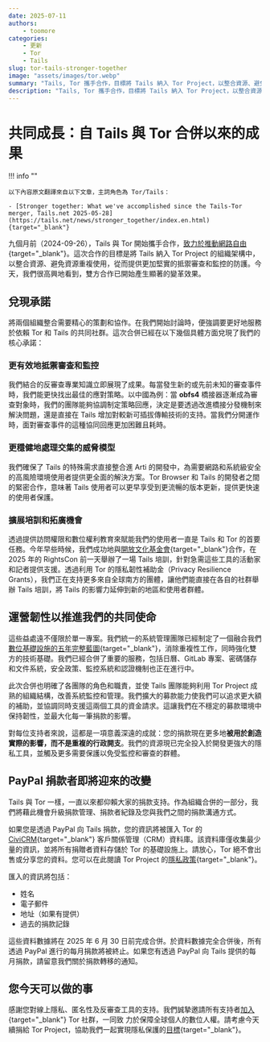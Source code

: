 ```yaml
---
date: 2025-07-11
authors:
    - toomore
categories:
    - 更新
    - Tor
    - Tails
slug: tor-tails-stronger-together
image: "assets/images/tor.webp"
summary: "Tails, Tor 攜手合作，目標將 Tails 納入 Tor Project，以整合資源、避免資源重複使用"
description: "Tails, Tor 攜手合作，目標將 Tails 納入 Tor Project，以整合資源、避免資源重複使用"
---
```


# 共同成長：自 Tails 與 Tor 合併以來的成果

!!! info ""

    以下內容原文翻譯來自以下文章，主詞角色為 Tor/Tails：

    - [Stronger together: What we've accomplished since the Tails-Tor merger, Tails.net 2025-05-28](https://tails.net/news/stronger_together/index.en.html){target="_blank"}

九個月前（2024-09-26），Tails 與 Tor 開始攜手合作，[致力於推動網路自由](https://tails.net/news/tails_tor/index.en.html){target="_blank"}。這次合作的目標是將 Tails 納入 Tor Project 的組織架構中，以整合資源、避免資源重複使用，從而提供更加堅實的抵禦審查和監控的防護。今天，我們很高興地看到，雙方合作已開始產生顯著的變革效果。

<!-- more -->

## 兌現承諾

將兩個組織整合需要精心的策劃和協作。在我們開始討論時，便強調要更好地服務於依賴 Tor 和 Tails 的共同社群。這次合併已經在以下幾個具體方面兌現了我們的核心承諾：

### 更有效地抵禦審查和監控

我們結合的反審查專業知識立即展現了成果。每當發生新的或先前未知的審查事件時，我們能更快找出最佳的應對策略。以中國為例：當 **obfs4** 橋接器逐漸成為審查對象時，我們的團隊能夠協調制定策略回應，決定是要透過改進橋接分發機制來解決問題，還是直接在 Tails 增加對較新可插拔傳輸技術的支持。當我們分開運作時，面對審查事件的這種協同回應更加困難且耗時。

### 更穩健地處理交集的威脅模型

我們確保了 Tails 的特殊需求直接整合進 Arti 的開發中，為需要網路和系統級安全的高風險環境使用者提供更全面的解決方案。Tor Browser 和 Tails 的開發者之間的緊密合作，意味著 Tails 使用者可以更早享受到更流暢的版本更新，提供更快速的使用者保護。

### 擴展培訓和拓廣機會

透過提供訪問權限和數位權利教育來賦能我們的使用者一直是 Tails 和 Tor 的首要任務。今年早些時候，我們成功地與[開放文化基金會](https://ocf.tw/){target="_blank"}合作，在 2025 年的 RightsCon 前一天舉辦了一場 Tails 培訓，針對急需這些工具的活動家和記者提供支援。透過利用 Tor 的隱私韌性補助金（Privacy Resilience Grants），我們正在支持更多來自全球南方的團體，讓他們能直接在各自的社群舉辦 Tails 培訓，將 Tails 的影響力延伸到新的地區和使用者群體。

## 運營韌性以推進我們的共同使命

這些益處遠不僅限於單一專案。我們統一的系統管理團隊已經制定了一個融合我們[數位基礎設施的五年完整藍圖](https://gitlab.torproject.org/tpo/tpa/team/-/wikis/policy/tpa-rfc-73-tails-infra-merge-roadmap#2026){target="_blank"}，消除重複性工作，同時強化雙方的技術基礎。我們已經合併了重要的服務，包括日曆、GitLab 專案、密碼儲存和文件系統，安全政策、監控系統和認證機制也正在進行中。

此次合併也明確了各團隊的角色和職責，並使 Tails 團隊能夠利用 Tor Project 成熟的組織結構，改善系統監控和管理。我們擴大的募款能力使我們可以追求更大額的補助，並協調同時支援這兩個工具的資金請求。這讓我們在不穩定的募款環境中保持韌性，並最大化每一筆捐款的影響。

對每位支持者來說，這都是一項意義深遠的成就：您的捐款現在更多地**被用於創造實際的影響，而不是重複的行政開支**。我們的資源現已完全投入於開發更強大的隱私工具，並觸及更多需要保護以免受監控和審查的群體。

## PayPal 捐款者即將迎來的改變

Tails 與 Tor 一樣，一直以來都仰賴大家的捐款支持。作為組織合併的一部分，我們將藉此機會升級捐款管理、捐款者紀錄及您與我們之間的捐款溝通方式。

如果您是透過 PayPal 向 Tails 捐款，您的資訊將被匯入 Tor 的 [CiviCRM](https://civicrm.org/){target="_blank"} 客戶關係管理（CRM）資料庫。該資料庫僅收集最少量的資訊，並將所有捐贈者資料存儲於 Tor 的基礎設施上。請放心，Tor 絕不會出售或分享您的資料。您可以在此閱讀 Tor Project 的[隱私政策](https://donate.torproject.org/privacy-policy/){target="_blank"}。

匯入的資訊將包括：

- 姓名
- 電子郵件
- 地址（如果有提供）
- 過去的捐款記錄

這些資料數據將在 2025 年 6 月 30 日前完成合併。於資料數據完全合併後，所有透過 PayPal 進行的每月捐款將被終止。如果您有透過 PayPal 向 Tails 提供的每月捐款，請留意我們關於捐款轉移的通知。

## 您今天可以做的事

感謝您對線上隱私、匿名性及反審查工具的支持。我們誠摯邀請所有支持者[加入](https://torproject.org/donate/donate-ts-sc2025){target="_blank"} Tor 社群，一同致  力於保障全球個人的數位人權。請考慮今天續捐給 Tor Project，協助我們一起實現隱私保護的[目標](https://blog.torproject.org/sc25/){target="_blank"}。
